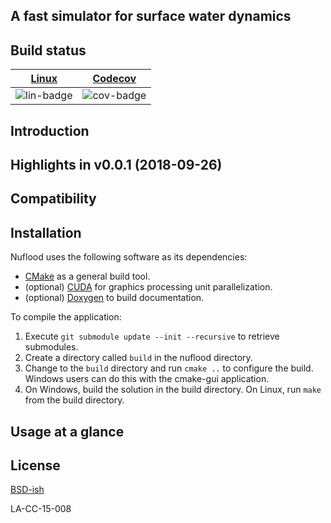 ## A fast simulator for surface water dynamics

## Build status

| [Linux][lin-link] | [Codecov][cov-link] |
| :---------------: | :-------------------: |
| ![lin-badge]      | ![cov-badge]          |

[lin-badge]: https://travis-ci.org/lanl/nuflood.svg?branch=master "Travis build status"
[lin-link]: https://travis-ci.org/lanl/nuflood "Travis build status"
[cov-badge]: https://codecov.io/gh/lanl/nuflood/branch/master/graph/badge.svg
[cov-link]: https://codecov.io/gh/lanl/nuflood

## Introduction

## Highlights in v0.0.1 (2018-09-26)

## Compatibility

## Installation

Nuflood uses the following software as its dependencies:

* [CMake](https://cmake.org/) as a general build tool.
* (optional) [CUDA](https://developer.nvidia.com/cuda-zone) for graphics processing unit parallelization.
* (optional) [Doxygen](http://www.doxygen.nl) to build documentation.

To compile the application:

1. Execute `git submodule update --init --recursive` to retrieve submodules.
2. Create a directory called `build` in the nuflood directory.
3. Change to the `build` directory and run `cmake ..` to configure the build. Windows users can do this with the cmake-gui application.
4. On Windows, build the solution in the build directory. On Linux, run `make` from the build directory.

## Usage at a glance

## License
[BSD-ish](https://github.com/lanl/nuflood/blob/master/LICENSE.md)

LA-CC-15-008
